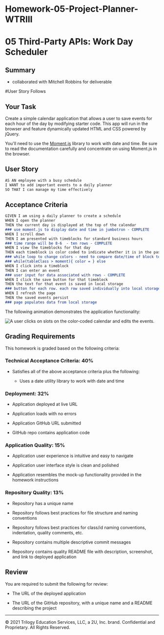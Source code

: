 # Homework-05-Project-Planner-WTRIII

# 05 Third-Party APIs: Work Day Scheduler

## Summary

- collaborated with Mitchell Robbins for deliverable

#User Story Follows

## Your Task

Create a simple calendar application that allows a user to save events for each hour of the day by modifying starter code. This app will run in the browser and feature dynamically updated HTML and CSS powered by jQuery.

You'll need to use the [Moment.js](https://momentjs.com/) library to work with date and time. Be sure to read the documentation carefully and concentrate on using Moment.js in the browser.

## User Story

```md
AS AN employee with a busy schedule
I WANT to add important events to a daily planner
SO THAT I can manage my time effectively
```

## Acceptance Criteria

```md
GIVEN I am using a daily planner to create a schedule
WHEN I open the planner
THEN the current day is displayed at the top of the calendar
### use moment.js to display date and time in jumbotron - COMPLETE
WHEN I scroll down
THEN I am presented with timeblocks for standard business hours
### time range will be 8-6  - ten rows - COMPLETE
WHEN I view the timeblocks for that day
THEN each timeblock is color coded to indicate whether it is in the past, present, or future
### while loop to change colors - need to compare date/time of block to running time
### while(tableClass > moment){ color = } else
WHEN I click into a timeblock
THEN I can enter an event
### user input for data associated with rows - COMPLETE
WHEN I click the save button for that timeblock
THEN the text for that event is saved in local storage
### button for each row. each row saved individually into local storage - remember preventDefault 
WHEN I refresh the page
THEN the saved events persist
### page populates data from local storage
```

The following animation demonstrates the application functionality:

![A user clicks on slots on the color-coded calendar and edits the events.](./Assets/05-third-party-apis-homework-demo.gif)


## Grading Requirements

This homework is graded based on the following criteria: 

### Technical Acceptance Criteria: 40%

* Satisfies all of the above acceptance criteria plus the following:

  * Uses a date utility library to work with date and time

### Deployment: 32%

* Application deployed at live URL

* Application loads with no errors

* Application GitHub URL submitted

* GitHub repo contains application code

### Application Quality: 15%

* Application user experience is intuitive and easy to navigate

* Application user interface style is clean and polished

* Application resembles the mock-up functionality provided in the homework instructions

### Repository Quality: 13%

* Repository has a unique name

* Repository follows best practices for file structure and naming conventions

* Repository follows best practices for class/id naming conventions, indentation, quality comments, etc.

* Repository contains multiple descriptive commit messages

* Repository contains quality README file with description, screenshot, and link to deployed application

## Review

You are required to submit the following for review:

* The URL of the deployed application

* The URL of the GitHub repository, with a unique name and a README describing the project

- - -
© 2021 Trilogy Education Services, LLC, a 2U, Inc. brand. Confidential and Proprietary. All Rights Reserved.
